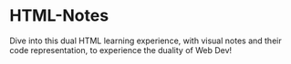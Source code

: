 # HTML-Notes
Dive into this dual HTML learning experience, with visual notes and their code representation, to experience the duality of Web Dev!
